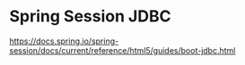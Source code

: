 # Spring Session JDBC

https://docs.spring.io/spring-session/docs/current/reference/html5/guides/boot-jdbc.html
